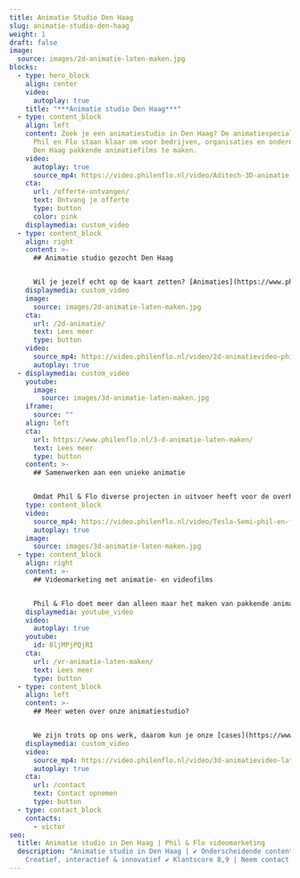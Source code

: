 ```yaml
---
title: Animatie Studio Den Haag
slug: animatie-studio-den-haag
weight: 1
draft: false
image:
  source: images/2d-animatie-laten-maken.jpg
blocks:
  - type: hero_block
    align: center
    video:
      autoplay: true
    title: "***Animatie studio Den Haag***"
  - type: content_block
    align: left
    content: Zoek je een animatiestudio in Den Haag? De animatiespecialisten van
      Phil en Flo staan klaar om voor bedrijven, organisaties en ondernemers in
      Den Haag pakkende animatiefilms te maken.
    video:
      autoplay: true
      source_mp4: https://video.philenflo.nl/video/Aditech-3D-animatie.mp4
    cta:
      url: /offerte-ontvangen/
      text: Ontvang je offerte
      type: button
      color: pink
    displaymedia: custom_video
  - type: content_block
    align: right
    content: >-
      ## Animatie studio gezocht Den Haag


      Wil je jezelf echt op de kaart zetten? [Animaties](https://www.philenflo.nl/oplossingen/animatie-laten-maken/) zijn een sterke toevoeging aan je marketing, online content en sales tools. Zoek je een animatiestudio in Den Haag of omgeving? Phil & Flo heeft getalenteerde en creatieve professionals, die werken aan animaties die op een luchtige en duidelijke manier uitleggen en overtuigen. Wij werken graag met bedrijven, (semi-)overheid en [scholen](https://www.philenflo.nl/branches/onderwijs-kunst-cultuur/) en zijn goed in zowel commerciële, zakelijke als educatieve animaties.
    displaymedia: custom_video
    image:
      source: images/2d-animatie-laten-maken.jpg
    cta:
      url: /2d-animatie/
      text: Lees meer
      type: button
    video:
      source_mp4: https://video.philenflo.nl/video/2d-animatievideo-phil-en-flo.mp4
      autoplay: true
  - displaymedia: custom_video
    youtube:
      image:
        source: images/3d-animatie-laten-maken.jpg
    iframe:
      source: ""
    align: left
    cta:
      url: https://www.philenflo.nl/3-d-animatie-laten-maken/
      text: Lees meer
      type: button
    content: >-
      ## Samenwerken aan een unieke animatie


      Omdat Phil & Flo diverse projecten in uitvoer heeft voor de overheid, is het fijn dat we een animatiestudio dichtbij Den Haag hebben, in Rotterdam. Voor het ontwikkelen van concepten en het bespreken van strategie en scripts werkt persoonlijk overleg altijd nog het beste. Maar ook online hebben we alle tools om effectief te communiceren over je animatie. Wij betrekken je in alle stappen en verwerken je feedback. Zo streven we naar een unieke animatie die goed bij je past.
    type: content_block
    video:
      source_mp4: https://video.philenflo.nl/video/Tesla-Semi-phil-en-flo.mp4
      autoplay: true
    image:
      source: images/3d-animatie-laten-maken.jpg
  - type: content_block
    align: right
    content: >-
      ## Videomarketing met animatie- en videofilms


      Phil & Flo doet meer dan alleen maar het maken van pakkende animaties. We zijn expert op het gebied van [videomarketing](https://www.philenflo.nl/oplossingen/videomarketing/). We weten dus als geen andere animatiestudio (in Den Haag of elders) hoe je een goede animatie in elkaar zet om je doelgroep te bereiken. En we helpen je op weg met het succesvol inzetten van de animatie. Het zou toch zonde zijn als je een animatie laat maken die niemand ziet?
    displaymedia: youtube_video
    video:
      autoplay: true
    youtube:
      id: 0ljMPjPQjRI
    cta:
      url: /vr-animatie-laten-maken/
      text: Lees meer
      type: button
  - type: content_block
    align: left
    content: >-
      ## Meer weten over onze animatiestudio?


      We zijn trots op ons werk, daarom kun je onze [cases](https://www.philenflo.nl/portfolio/) ook online bekijken. Daar zie je ons bereik in stijl en onderwerpen. Je kunt ook altijd langskomen op ons kantoor voor een vrijblijvend gesprek. We vertellen je graag persoonlijk meer over wat we doen en wat we voor jou kunnen betekenen.
    displaymedia: custom_video
    video:
      source_mp4: https://video.philenflo.nl/video/3d-animatievideo-laten-maken-phil-en-flo.mp4
      autoplay: true
    cta:
      url: /contact
      text: Contact opnemen
      type: button
  - type: contact_block
    contacts:
      - victor
seo:
  title: Animatie studio in Den Haag | Phil & Flo videomarketing
  description: "Animatie studio in Den Haag | ✔ Onderscheidende content ✔
    Creatief, interactief & innovatief ✔ Klantscore 8,9 | Neem contact op "
---
```

